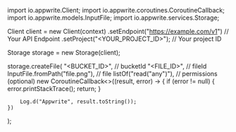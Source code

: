 import io.appwrite.Client;
import io.appwrite.coroutines.CoroutineCallback;
import io.appwrite.models.InputFile;
import io.appwrite.services.Storage;

Client client = new Client(context)
    .setEndpoint("https://example.com/v1") // Your API Endpoint
    .setProject("<YOUR_PROJECT_ID>"); // Your project ID

Storage storage = new Storage(client);

storage.createFile(
    "<BUCKET_ID>", // bucketId 
    "<FILE_ID>", // fileId 
    InputFile.fromPath("file.png"), // file 
    listOf("read("any")"), // permissions (optional)
    new CoroutineCallback<>((result, error) -> {
        if (error != null) {
            error.printStackTrace();
            return;
        }

        Log.d("Appwrite", result.toString());
    })
);

